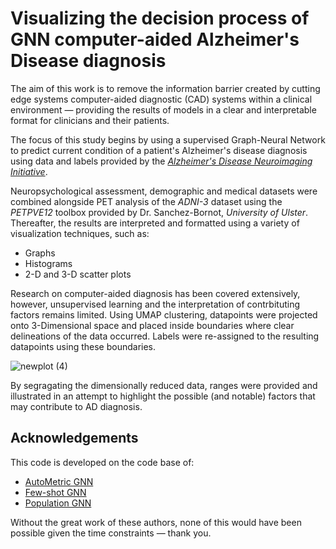 
# Visualizing the decision process of GNN computer-aided Alzheimer's Disease diagnosis

The aim of this work is to remove the information barrier created by cutting edge systems computer-aided diagnostic (CAD)
systems within a clinical environment — providing the results of models in a clear and interpretable format for clinicians
and their patients.

The focus of this study begins by using a supervised Graph-Neural Network to predict current condition of a patient's Alzheimer's disease diagnosis using data and labels provided by the [*Alzheimer's Disease Neuroimaging Initiative*](http://adni.loni.usc.edu/).

Neuropsychological assessment, demographic and medical datasets were combined alongside PET analysis of the *ADNI-3* dataset using the *PETPVE12* toolbox provided by Dr. Sanchez-Bornot, *University of Ulster*. Thereafter, the results are interpreted and formatted using a variety of visualization techniques, such as:

- Graphs
- Histograms
- 2-D and 3-D scatter plots

Research on computer-aided diagnosis has been covered extensively, however, unsupervised learning and the interpretation of contrbituting factors remains limited. Using UMAP clustering, datapoints were projected onto 3-Dimensional space and placed inside boundaries where clear delineations of the data occurred. Labels were re-assigned to the resulting datapoints using these boundaries.

![newplot (4)](https://user-images.githubusercontent.com/45361366/124305692-55a12e00-db5d-11eb-9351-f73f12f8f9ee.png)

By segragating the dimensionally reduced data, ranges were provided and illustrated in an attempt to highlight the possible (and notable) factors that may contribute to AD diagnosis.


## Acknowledgements

This code is developed on the code base of:
- [AutoMetric GNN](https://github.com/SJTUBME-QianLab/AutoMetricGNN)
- [Few-shot GNN](https://github.com/vgsatorras/few-shot-gnn)
- [Population GNN](https://github.com/parisots/population-gcn)

Without the great work of these authors, none of this would have been possible given the time constraints — thank you.
